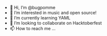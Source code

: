 - 👋 Hi, I’m @bugpomme
- 👀 I’m interested in music and open source!
- 🌱 I’m currently learning YAML
- 💞️ I’m looking to collaborate on Hacktoberfest
- 📫 How to reach me ...

<!---
bugpomme/bugpomme is a ✨ special ✨ repository because its `README.md` (this file) appears on your GitHub profile.
You can click the Preview link to take a look at your changes.
--->
